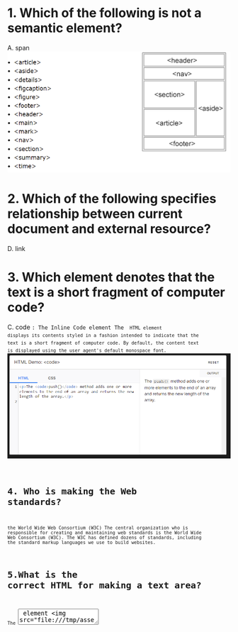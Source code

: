 # 1. Which of the following is not a semantic element?
A. span
![semantics](semantics.PNG)

# 2. Which of the following specifies relationship between current document and external resource?
D. link

# 3. Which element denotes that the text is a short fragment of computer code?
C. code
<code>: The Inline Code element
The <code> HTML element displays its contents styled in a fashion intended to indicate that the text is a short fragment of computer code. By default, the content text is displayed using the user agent's default monospace font.
![](code.PNG)

# 4. Who is making the Web standards?
the World Wide Web Consortium (W3C)
The central organization who is responsible for creating and maintaining web standards is the World Wide Web Consortium (W3C). The W3C has defined dozens of standards, including the standard markup languages we use to build websites.

# 5.What is the correct HTML for making a text area?
The <textarea> element
![textarea](textarea.PNG)

# 6. An iframe is used to display a web page within a web page.
A. True

# 7. The HTML global attribute, "contenteditable" is used to:
The contenteditable attribute specifies whether the content of an element is editable or not.
![contenteditable](contenteditable.PNG)

# 8. Which HTML element is used to specify a header for a document or section?
C. header

# 9. How do you group selectors?
To group selectors, separate each selector with a comma.

# 10. What is the default value of the position property?
The default value of the position property is static . The elements are displayed in the order (document flow) of what is written in the HTML.

# 11. What are JavaScript Variables?
Variable means anything that can vary. In JavaScript, a variable stores the data value that can be changed later on. Use the reserved keyword var to declare a variable in JavaScript.
JavaScript is a dynamically typed (also called loosely typed) scripting language. That is, in JavaScript variables can receive different data types over time. Datatypes are basically typed data that can be used and manipulated in a program.

# 12. Which one is not an assignment operator in JavaScript?
D. $= 
![operators](JSOperators.PNG)

# 13. Which variable name comforms to naming rules in JavaScript?
D. age&birth 

# 14. Which Variable-defining keyword allows its variable to be accessed (as undefined) before the line that defines it?
B. let

## Interview Questions 
# 1. Briefly describe the correct usage of the following HTML5 semantic elements: header, article, section, footer
- The header> element is used to identify content that precedes the primary content of the web page and often contains website branding, navigation elements, search forms, and similar content that is duplicated across all or most pages of a website.
- The article> HTML element represents a self-contained composition in a document, page, application, or site, which is intended to be independently distributable or reusable (e.g., in syndication).
- The section> element is a generic semantic element. Use it when none of the other semantic container elements are appropriate. It combines portions of your document into discrete units that you can describe as related in some way.
- The footer> HTML element represents a footer for its nearest ancestor sectioning content or sectioning root element. A footer> typically contains information about the author of the section, copyright data or links to related documents.

# 2. Describe the relationship between the header and h1 tags in HTML5.
The head element contains meta data about the document. The header element contains any items that should contain introductory information and often includes things like h1 elements, logos, and things about the author or company.

# 3. What is the difference between span and div?
A div element is used for block-level organization and styling of page elements, whereas a span element is used for inline organization and styling.

# 4. What are the advantages of CSS?
- Better Website Speed. 
- Easier to Maintain. CSS is easy to maintain due to less maintenance time. 
- Consistent Design. 
- Time-Saving. 
- Better Device Compatibility. 
- Flexible Positioning of Design Elements.

# 5. Explain universal selector.
The CSS universal selector ( * ) matches elements of any type. Universal selectors can be namespaced when using @namespace . This is useful when dealing with documents containing multiple namespaces such as HTML5 with inline SVG or MathML, or XML that mixes multiple vocabularies.